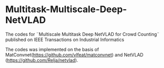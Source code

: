 # Multitask-Multiscale-Deep-NetVLAD
The codes for ¨Multiscale Multitask Deep NetVLAD for Crowd Counting¨ published on IEEE Transactions on Industrial Informatics

The codes was implemented on the basis of MatConvnet(https://github.com/vlfeat/matconvnet) and NetVLAD (https://github.com/Relja/netvlad).
